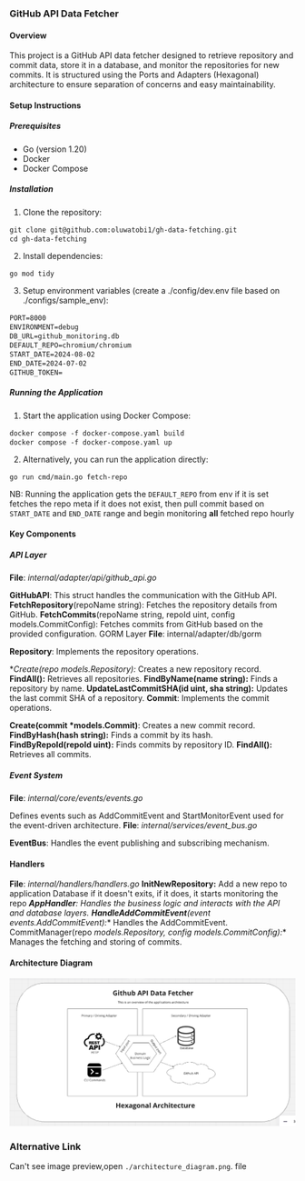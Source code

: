 ### GitHub API Data Fetcher
#### Overview
This project is a GitHub API data fetcher designed to retrieve repository and commit data, store it in a database, and monitor the repositories for new commits. It is structured using the Ports and Adapters (Hexagonal) architecture to ensure separation of concerns and easy maintainability.

#### Setup Instructions
##### Prerequisites
- Go (version 1.20)
- Docker
- Docker Compose

##### Installation
1. Clone the repository:

```
git clone git@github.com:oluwatobi1/gh-data-fetching.git
cd gh-data-fetching
```
2. Install dependencies:
```
go mod tidy
```
3. Setup environment variables (create a ./config/dev.env file based on ./configs/sample_env):

```
PORT=8000
ENVIRONMENT=debug
DB_URL=github_monitoring.db
DEFAULT_REPO=chromium/chromium
START_DATE=2024-08-02
END_DATE=2024-07-02
GITHUB_TOKEN=
```

##### Running the Application
1. Start the application using Docker Compose:
```
docker compose -f docker-compose.yaml build
docker compose -f docker-compose.yaml up
```
2. Alternatively, you can run the application directly:
```
go run cmd/main.go fetch-repo
```
NB: Running the application gets the  `DEFAULT_REPO` from env if it is set fetches the repo meta if it does not exist, then pull  commit based on  `START_DATE` and `END_DATE` range and begin monitoring **all** fetched repo hourly

#### Key Components
##### API Layer
**File**: _internal/adapter/api/github_api.go_

**GitHubAPI**: This struct handles the communication with the GitHub API.
**FetchRepository**(repoName string): Fetches the repository details from GitHub.
**FetchCommits**(repoName string, repoId uint, config models.CommitConfig): Fetches commits from GitHub based on the provided configuration.
GORM Layer
**File**: internal/adapter/db/gorm

**Repository**: Implements the repository operations.

**Create(repo *models.Repository):** Creates a new repository record.
**FindAll():** Retrieves all repositories.
**FindByName(name string):** Finds a repository by name.
**UpdateLastCommitSHA(id uint, sha string):** Updates the last commit SHA of a repository.
**Commit**: Implements the commit operations.

**Create(commit *models.Commit)**: Creates a new commit record.
**FindByHash(hash string):** Finds a commit by its hash.
**FindByRepoId(repoId uint):** Finds commits by repository ID.
**FindAll():** Retrieves all commits.


##### Event System
**File**: _internal/core/events/events.go_

Defines events such as AddCommitEvent and StartMonitorEvent used for the event-driven architecture.
**File**: _internal/services/event_bus.go_

**EventBus**: Handles the event publishing and subscribing mechanism.
#### Handlers
**File**: _internal/handlers/handlers.go_
**InitNewRepository:** Add a new repo to application Database if it doesn't exits, if it does, it starts monitoring the repo
***AppHandler**: Handles the business logic and interacts with the API and database layers.
**HandleAddCommitEvent**(event events.AddCommitEvent):** Handles the AddCommitEvent.
CommitManager(repo *models.Repository, config models.CommitConfig):** Manages the fetching and storing of commits.

#### Architecture Diagram
![architecture diagram](./architecture_diagram.png)

### Alternative  Link
Can't see image preview,open `./architecture_diagram.png`. file